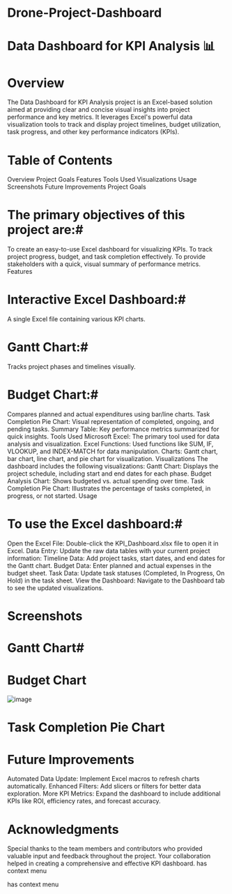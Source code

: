 # Drone-Project-Dashboard

# Data Dashboard for KPI Analysis 📊
# Overview #
The Data Dashboard for KPI Analysis project is an Excel-based solution aimed at providing clear and concise visual insights into project performance and key metrics. It leverages Excel's powerful data visualization tools to track and display project timelines, budget utilization, task progress, and other key performance indicators (KPIs).
# Table of Contents # 
Overview
Project Goals
Features
Tools Used
Visualizations
Usage
Screenshots
Future Improvements
Project Goals
# The primary objectives of this project are:#
To create an easy-to-use Excel dashboard for visualizing KPIs.
To track project progress, budget, and task completion effectively.
To provide stakeholders with a quick, visual summary of performance metrics.
Features
# Interactive Excel Dashboard:# 
A single Excel file containing various KPI charts.
# Gantt Chart:# 
Tracks project phases and timelines visually.
# Budget Chart:#
Compares planned and actual expenditures using bar/line charts.
Task Completion Pie Chart: Visual representation of completed, ongoing, and pending tasks.
Summary Table: Key performance metrics summarized for quick insights.
Tools Used
Microsoft Excel: The primary tool used for data analysis and visualization.
Excel Functions: Used functions like SUM, IF, VLOOKUP, and INDEX-MATCH for data manipulation.
Charts: Gantt chart, bar chart, line chart, and pie chart for visualization.
Visualizations
The dashboard includes the following visualizations:
Gantt Chart: Displays the project schedule, including start and end dates for each phase.
Budget Analysis Chart: Shows budgeted vs. actual spending over time.
Task Completion Pie Chart: Illustrates the percentage of tasks completed, in progress, or not started.
Usage
# To use the Excel dashboard:#
Open the Excel File: Double-click the KPI_Dashboard.xlsx file to open it in Excel.
Data Entry: Update the raw data tables with your current project information:
Timeline Data: Add project tasks, start dates, and end dates for the Gantt chart.
Budget Data: Enter planned and actual expenses in the budget sheet.
Task Data: Update task statuses (Completed, In Progress, On Hold) in the task sheet.
View the Dashboard: Navigate to the Dashboard tab to see the updated visualizations.

# Screenshots #
# Gantt Chart#
 
 
# Budget Chart #
![image](https://github.com/user-attachments/assets/cdc6060a-d9b6-4d97-9732-c9ea15d4b737)


 
 
# Task Completion Pie Chart #
 
 
# Future Improvements #
Automated Data Update: Implement Excel macros to refresh charts automatically.
Enhanced Filters: Add slicers or filters for better data exploration.
More KPI Metrics: Expand the dashboard to include additional KPIs like ROI, efficiency rates, and forecast accuracy.
# Acknowledgments #
Special thanks to the team members and contributors who provided valuable input and feedback throughout the project. Your collaboration helped in creating a comprehensive and effective KPI dashboard.
has context menu


has context menu
